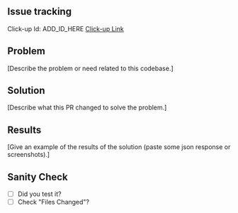 ## Issue tracking
Click-up Id: ADD_ID_HERE
[Click-up Link](https://app.clickup.com/t/ADD_ID_HERE)

## Problem
[Describe the problem or need related to this codebase.]

## Solution
[Describe what this PR changed to solve the problem.]

## Results
[Give an example of the results of the solution (paste some json response or screenshots).]

## Sanity Check
- [ ] Did you test it?
- [ ] Check "Files Changed"?
